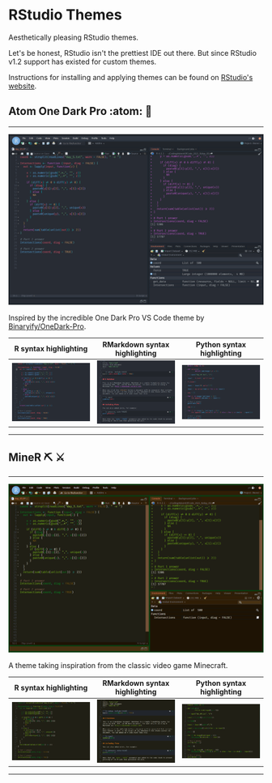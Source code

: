 # RStudio Themes

Aesthetically pleasing RStudio themes. 

Let's be honest, RStudio isn't the prettiest IDE out there. But since RStudio v1.2 support has existed for custom themes.

Instructions for installing and applying themes can be found on [RStudio's website](https://www.rstudio.com/blog/rstudio-ide-custom-theme-support/).

## Atom One Dark Pro :atom: :rocket:
---

![Atom One Dark Pro](./img/onedark.png)

Inspired by the incredible One Dark Pro VS Code theme by [Binaryify/OneDark-Pro](https://github.com/Binaryify/OneDark-Pro).


R syntax highlighting | RMarkdown syntax highlighting | Python syntax highlighting
:--------------------:|:-----------------------------:|:-------------------------:
![Atom One Dark Pro R syntax highlighting](./img/onedark_text.png) | ![Atom One Dark Pro RMarkdown syntax highlighting](./img/onedark_md.png) | ![Atom One Dark Pro Python syntax highlighting](./img/onedark_py.png)

---

## MineR :pick: :crossed_swords:
---

![MineR](./img/miner.png)

A theme taking inspiration from the classic video game Minecraft.


R syntax highlighting | RMarkdown syntax highlighting | Python syntax highlighting
:--------------------:|:-----------------------------:|:-------------------------:
![MineR R syntax highlighting](./img/miner_text.png) | ![MineR RMarkdown syntax highlighting](./img/miner_md.png) | ![MineR Python syntax highlighting](./img/miner_py.png)

---